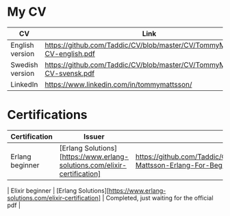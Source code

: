 # My CV

| CV              | Link                                                                     |
| --------------- | ------------------------------------------------------------------------ |
| English version | https://github.com/Taddic/CV/blob/master/CV/TommyMattsson-CV-english.pdf |
| Swedish version | https://github.com/Taddic/CV/blob/master/CV/TommyMattsson-CV-svensk.pdf  |
| LinkedIn        | https://www.linkedin.com/in/tommymattsson/                               |

# Certifications

| Certification   | Issuer | Link                                                                                                        | 
| --------------- | ------ | ----------------------------------------------------------------------------------------------------------- |
| Erlang beginner | [Erlang Solutions][https://www.erlang-solutions.com/elixir-certification] | https://github.com/Taddic/CV/blob/master/Certifications/Tommy-Mattsson-Erlang-For-Beginners-Certificate.pdf |

| Elixir beginner | [Erlang Solutions][https://www.erlang-solutions.com/elixir-certification] | Completed, just waiting for the official pdf |